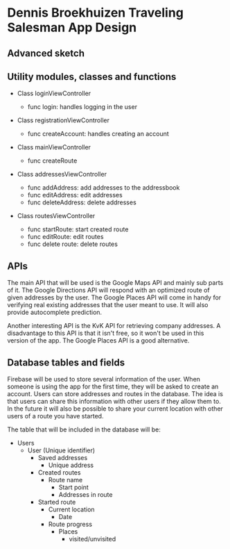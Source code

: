 # Dennis Broekhuizen Traveling Salesman App Design

## Advanced sketch


## Utility modules, classes and functions
* Class loginViewController
  * func login: handles logging in the user

* Class registrationViewController
  * func createAccount: handles creating an account

* Class mainViewController
  * func createRoute

* Class addressesViewController
  * func addAddress: add addresses to the addressbook
  * func editAddress: edit addresses
  * func deleteAddress: delete addresses

* Class routesViewController
  * func startRoute: start created route
  * func editRoute: edit routes
  * func delete route: delete routes

## APIs
The main API that will be used is the Google Maps API and mainly sub parts of it. The Google Directions API will respond with an optimized route of given addresses by the user. The Google Places API will come in handy for verifying real existing addresses that the user meant to use. It will also provide autocomplete prediction.

Another interesting API is the KvK API for retrieving company addresses. A disadvantage to this API is that it isn't free, so it won't be used in this version of the app. The Google Places API is a good alternative.

## Database tables and fields
Firebase will be used to store several information of the user. When someone is using the app for the first time, they will be asked to create an account. Users can store addresses and routes in the database. The idea is that users can share this information with other users if they allow them to. In the future it will also be possible to share your current location with other users of a route you have started.

The table that will be included in the database will be:
* Users
  * User (Unique identifier)
    * Saved addresses
      * Unique address
    * Created routes
      * Route name
        * Start point
        * Addresses in route
    * Started route
      * Current location
        * Date
      * Route progress
        * Places
          * visited/unvisited
